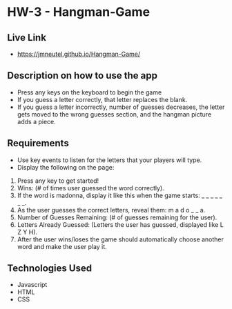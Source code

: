 # HW-3 - Hangman-Game

## Live Link 
 - https://jmneutel.github.io/Hangman-Game/
 
## Description on how to use the app
- Press any keys on the keyboard to begin the game
- If you guess a letter correctly, that letter replaces the blank.
- If you guess a letter incorrectly, number of guesses decreases, the letter gets moved to the wrong guesses section, and the hangman picture adds a piece. 

## Requirements
- Use key events to listen for the letters that your players will type.
- Display the following on the page:
 1. Press any key to get started!
 2. Wins: (# of times user guessed the word correctly).
 3. If the word is madonna, display it like this when the game starts: _ _ _ _ _ _ _.
 4. As the user guesses the correct letters, reveal them: m a d o _  _ a.
 5. Number of Guesses Remaining: (# of guesses remaining for the user).
 6. Letters Already Guessed: (Letters the user has guessed, displayed like L Z Y H).
 7. After the user wins/loses the game should automatically choose another word and make the user play it.

## Technologies Used
- Javascript
- HTML
- CSS
